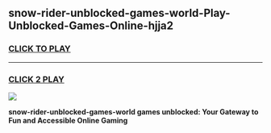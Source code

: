 
## snow-rider-unblocked-games-world-Play-Unblocked-Games-Online-hjja2
<h3>
<a href="https://premium76.site?title=snow-rider-unblocked-games-world&ref=24A">CLICK TO PLAY</a></h3>
<hr>

<h3>
<a href="https://premium76.site?title=snow-rider-unblocked-games-world&ref=24A">CLICK 2 PLAY</a>
  
</h3>

<a href="https://premium76.site?title=snow-rider-unblocked-games-world&ref=24A"><img src="https://clearcache.store/games.png"></a>


**snow-rider-unblocked-games-world games unblocked: Your Gateway to Fun and Accessible Online Gaming**
